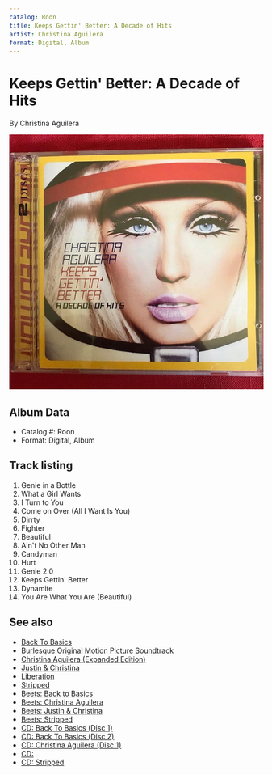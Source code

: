 ```yaml
---
catalog: Roon
title: Keeps Gettin' Better: A Decade of Hits
artist: Christina Aguilera
format: Digital, Album
---
```


# Keeps Gettin' Better: A Decade of Hits

By Christina Aguilera

![](../../assets/albumcovers/Christina_Aguilera-Keeps_Gettin_Better-_A_Decade_of_Hits.png)

## Album Data

- Catalog #: Roon
- Format: Digital, Album


## Track listing


1. Genie in a Bottle
2. What a Girl Wants
3. I Turn to You
4. Come on Over (All I Want Is You)
5. Dirrty
6. Fighter
7. Beautiful
8. Ain't No Other Man
9. Candyman
10. Hurt
11. Genie 2.0
12. Keeps Gettin' Better
13. Dynamite
14. You Are What You Are (Beautiful)


## See also

- [Back To Basics](Back_To_Basics.md)
- [Burlesque Original Motion Picture Soundtrack](Burlesque_Original_Motion_Picture_Soundtrack.md)
- [Christina Aguilera (Expanded Edition)](Christina_Aguilera_Expanded_Edition.md)
- [Justin & Christina](Justin_and_Christina.md)
- [Liberation](Liberation.md)
- [Stripped](Stripped.md)
- [Beets: Back to Basics](../../Beets/Christina_Aguilera/Back_to_Basics.md)
- [Beets: Christina Aguilera](../../Beets/Christina_Aguilera/Christina_Aguilera.md)
- [Beets: Justin & Christina](../../Beets/Christina_Aguilera/Justin_and_Christina.md)
- [Beets: Stripped](../../Beets/Christina_Aguilera/Stripped.md)
- [CD: Back To Basics (Disc 1)](../../CD/Christina_Aguilera/Back_To_Basics_Disc_1.md)
- [CD: Back To Basics (Disc 2)](../../CD/Christina_Aguilera/Back_To_Basics_Disc_2.md)
- [CD: Christina Aguilera (Disc 1)](../../CD/Christina_Aguilera/Christina_Aguilera_Disc_1.md)
- [CD: ](../../CD/Christina_Aguilera/Christina_Aguilera.md)
- [CD: Stripped](../../CD/Christina_Aguilera/Stripped.md)
